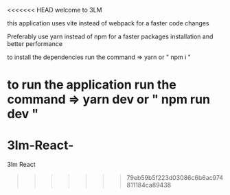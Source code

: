 <<<<<<< HEAD
welcome to 3LM 

this application uses vite instead of webpack for a faster code changes

Preferably use yarn instead of npm for a faster packages installation and better performance

to install the dependencies run the command => yarn or " npm i "

to run the application run the command => yarn dev or " npm run dev "
=======
# 3lm-React-
3lm React 
>>>>>>> 79eb59b5f223d03086c6b6ac974811184ca89438
